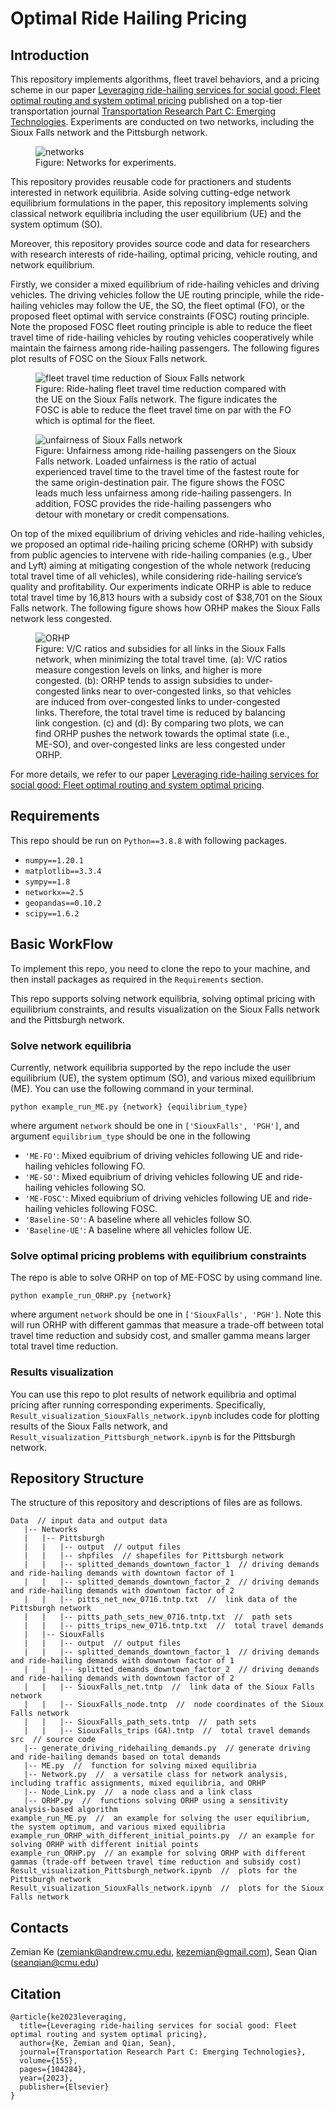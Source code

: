 # Optimal Ride Hailing Pricing
## Introduction
This repository implements algorithms, fleet travel behaviors, and a pricing scheme in our paper [Leveraging ride-hailing services for social good: Fleet optimal routing and system optimal pricing](https://www.sciencedirect.com/science/article/pii/S0968090X23002735) published on a top-tier transportation journal [Transportation Research Part C: Emerging Technologies](https://www.sciencedirect.com/journal/transportation-research-part-c-emerging-technologies). Experiments are conducted on two networks, including the Sioux Falls network and the Pittsburgh network.

<figure>
  <img src="Data/images_for_readme/networks.png" alt="networks">
  <figcaption>Figure: Networks for experiments.</figcaption>
</figure>

This repository provides reusable code for practioners and students interested in network equilibria. Aside solving cutting-edge network equilibrium formulations in the paper, this repository implements solving classical network equilibria including the user equilibrium (UE) and the system optimum (SO).

Moreover, this repository provides source code and data for researchers with research interests of ride-hailing, optimal pricing, vehicle routing, and network equilibrium. 

Firstly, we consider a mixed equilibrium of ride-hailing vehicles and driving vehicles. The driving vehicles follow the UE routing principle, while the ride-hailing vehicles may follow the UE, the SO, the fleet optimal (FO), or the proposed fleet optimal with service constraints (FOSC) routing principle. Note the proposed FOSC fleet routing principle is able to reduce the fleet travel time of ride-hailing vehicles by routing vehicles cooperatively while maintain the fairness among ride-hailing passengers. The following figures plot results of FOSC on the Sioux Falls network.

<figure>
  <img src="Data/images_for_readme/fleet%20travel%20time%20reduction%20of%20Sioux%20Falls%20network.png" alt="fleet travel time reduction of Sioux Falls network">
  <figcaption>Figure: Ride-haling fleet travel time reduction compared with the UE on the Sioux Falls network. The figure indicates the FOSC is able to reduce the fleet travel time on par with the FO which is optimal for the fleet.</figcaption>
</figure>

<figure>
  <img src="Data/images_for_readme/loaded unfairness of Sioux Falls network.png" alt="unfairness of Sioux Falls network">
  <figcaption>Figure: Unfairness among ride-hailing passengers on the Sioux Falls network. Loaded unfairness is the ratio of actual experienced travel time to the travel time of the fastest route for the same origin-destination pair. The figure shows the FOSC leads much less unfairness among ride-hailing passengers. In addition, FOSC provides the ride-hailing passengers who detour with monetary or credit compensations.</figcaption>
</figure>

On top of the mixed equilibrium of driving vehicles and ride-hailing vehicles, we proposed an optimal ride-hailing pricing scheme (ORHP) with subsidy from public agencies to intervene with ride-hailing companies (e.g., Uber and Lyft) aiming at mitigating congestion of the whole network (reducing total travel time of all vehicles), while considering ride-hailing service’s quality and profitability. Our experiments indicate ORHP is able to reduce total travel time by 16,813 hours with a subsidy cost of $38,701 on the Sioux Falls network. The following figure shows how ORHP makes the Sioux Falls network less congested.

<figure>
  <img src="Data/images_for_readme/ORHP.png" alt="ORHP">
  <figcaption>Figure: V/C ratios and subsidies for all links in the Sioux Falls network, when minimizing the total travel time. (a): V/C ratios measure congestion levels on links, and higher is more congested. (b): ORHP tends to assign subsidies to under-congested links near to over-congested links, so that vehicles are induced from over-congested links to under-congested links. Therefore, the total travel time is reduced by balancing link congestion. (c) and (d): By comparing two plots, we can find ORHP pushes the network towards the optimal state (i.e., ME-SO), and over-congested links are less congested under ORHP.  </figcaption>
</figure>

For more details, we refer to our paper [Leveraging ride-hailing services for social good: Fleet optimal routing and system optimal pricing](https://www.sciencedirect.com/science/article/pii/S0968090X23002735).

## Requirements
This repo should be run on `Python==3.8.8` with following packages.
- `numpy==1.20.1`
- `matplotlib==3.3.4`
- `sympy==1.8`
- `networkx==2.5`
- `geopandas==0.10.2`
- `scipy==1.6.2`

## Basic WorkFlow
To implement this repo, you need to clone the repo to your machine, and then install packages as required in the `Requirements` section.

This repo supports solving network equilibria, solving optimal pricing with equilibrium constraints, and results visualization on the Sioux Falls network and the Pittsburgh network.

### Solve network equilibria
Currently, network equilibria supported by the repo include the user equilibrium (UE), the system optimum (SO), and various mixed equilibrium (ME). You can use the following command in your terminal.

```python example_run_ME.py {network} {equilibrium_type}```

where argument `network` should be one in `['SiouxFalls', 'PGH']`, and argument `equilibrium_type` should be one in the following

- `'ME-FO'`: Mixed equibrium of driving vehicles following UE and ride-hailing vehicles following FO.
- `'ME-SO'`: Mixed equibrium of driving vehicles following UE and ride-hailing vehicles following SO.
- `'ME-FOSC'`: Mixed equibrium of driving vehicles following UE and ride-hailing vehicles following FOSC.
- `'Baseline-SO'`: A baseline where all vehicles follow SO.
- `'Baseline-UE'`: A baseline where all vehicles follow UE.

### Solve optimal pricing problems with equilibrium constraints
The repo is able to solve ORHP on top of ME-FOSC by using command line.

```python example_run_ORHP.py {network}```

where argument `network` should be one in `['SiouxFalls', 'PGH']`. Note this will run ORHP with different gammas that measure a trade-off between total travel time reduction and subsidy cost, and smaller gamma means larger total travel time reduction.

### Results visualization
You can use this repo to plot results of network equilibria and optimal pricing after running corresponding experiments. Specifically, `Result_visualization_SiouxFalls_network.ipynb` includes code for plotting results of the Sioux Falls network, and `Result_visualization_Pittsburgh_network.ipynb` is for the Pittsburgh network.


## Repository Structure
The structure of this repository and descriptions of files are as follows.
``` 
Data  // input data and output data
   |-- Networks
   |   |-- Pittsburgh
   |   |   |-- output  // output files
   |   |   |-- shpfiles  // shapefiles for Pittsburgh network
   |   |   |-- splitted_demands_downtown_factor_1  // driving demands and ride-hailing demands with downtown factor of 1
   |   |   |-- splitted_demands_downtown_factor_2  // driving demands and ride-hailing demands with downtown factor of 2
   |   |   |-- pitts_net_new_0716.tntp.txt  //  link data of the Pittsburgh network
   |   |   |-- pitts_path_sets_new_0716.tntp.txt  //  path sets
   |   |   |-- pitts_trips_new_0716.tntp.txt  //  total travel demands
   |   |-- SiouxFalls
   |   |   |-- output  // output files
   |   |   |-- splitted_demands_downtown_factor_1  // driving demands and ride-hailing demands with downtown factor of 1
   |   |   |-- splitted_demands_downtown_factor_2  // driving demands and ride-hailing demands with downtown factor of 2
   |   |   |-- SiouxFalls_net.tntp  //  link data of the Sioux Falls network
   |   |   |-- SiouxFalls_node.tntp  //  node coordinates of the Sioux Falls network
   |   |   |-- SiouxFalls_path_sets.tntp  //  path sets
   |   |   |-- SiouxFalls_trips (GA).tntp  //  total travel demands
src  // source code
   |-- generate_driving_ridehailing_demands.py  // generate driving and ride-hailing demands based on total demands
   |-- ME.py  //  function for solving mixed equilibria
   |-- Network.py  //  a versatile class for network analysis, including traffic assignments, mixed equilibria, and ORHP
   |-- Node_Link.py  //  a node class and a link class
   |-- ORHP.py  //  functions solving ORHP using a sensitivity analysis-based algorithm
example_run_ME.py  //  an example for solving the user equilibrium, the system optimum, and various mixed equilibria
example_run_ORHP_with_different_initial_points.py  // an example for solving ORHP with different initial points
example_run_ORHP.py  // an example for solving ORHP with different gammas (trade-off between travel time reduction and subsidy cost)
Result_visualization_Pittsburgh_network.ipynb  //  plots for the Pittsburgh network
Result_visualization_SiouxFalls_network.ipynb  //  plots for the Sioux Falls network
```

## Contacts
Zemian Ke (zemiank@andrew.cmu.edu, kezemian@gmail.com), Sean Qian (seanqian@cmu.edu)

## Citation
```
@article{ke2023leveraging,
  title={Leveraging ride-hailing services for social good: Fleet optimal routing and system optimal pricing},
  author={Ke, Zemian and Qian, Sean},
  journal={Transportation Research Part C: Emerging Technologies},
  volume={155},
  pages={104284},
  year={2023},
  publisher={Elsevier}
}
```
